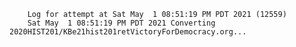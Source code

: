         Log for attempt at Sat May  1 08:51:19 PM PDT 2021 (12559)
        Sat May  1 08:51:19 PM PDT 2021 Converting 2020HIST201/KBe21hist201retVictoryForDemocracy.org...
